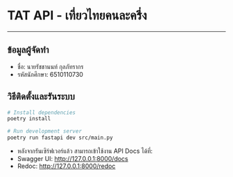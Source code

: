 # TAT API - เที่ยวไทยคนละครึ่ง

---

## ข้อมูลผู้จัดทำ
- ชื่อ: นายรัชชานนท์ กุลภัทรากร  
- รหัสนักศึกษา: 6510110730  

## วิธีติดตั้งและรันระบบ
```bash
# Install dependencies
poetry install

# Run development server
poetry run fastapi dev src/main.py
```

- หลังจากรันเซิร์ฟเวอร์แล้ว สามารถเข้าใช้งาน API Docs ได้ที่:
- Swagger UI: http://127.0.0.1:8000/docs
- Redoc: http://127.0.0.1:8000/redoc
